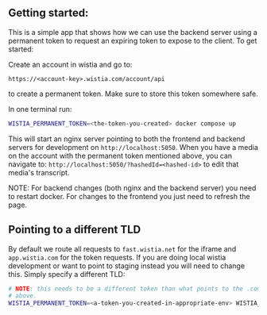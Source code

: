 ## Getting started:

This is a simple app that shows how we can use the backend server using a permanent token to request
an expiring token to expose to the client. To get started:

Create an account in wistia and go to:

`https://<account-key>.wistia.com/account/api`

to create a permanent token. Make sure to store this token somewhere safe.

In one terminal run:

```sh
WISTIA_PERMANENT_TOKEN=<the-token-you-created> docker compose up
```

This will start an nginx server pointing to both the frontend and backend
servers for development on `http://localhost:5050`. When you have a media
on the account with the permanent token mentioned above, you can navigate to:
`http://localhost:5050/?hashedId=<hashed-id>` to edit that media's transcript.

NOTE: For backend changes (both nginx and the backend server) you need to
restart docker. For changes to the frontend you just need to refresh the page.

## Pointing to a different TLD

By default we route all requests to `fast.wistia.net` for the iframe and `app.wistia.com` for the token requests. If you are doing local wistia
development or want to point to staging instead you will need to change this. Simply
specify a different TLD:

```sh
# NOTE: this needs to be a different token than what points to the .com mentioned
# above.
WISTIA_PERMANENT_TOKEN=<a-token-you-created-in-appropriate-env> WISTIA_FRONTEND_TLD=io WISTIA_BACKEND_TLD=io docker compose up
```
